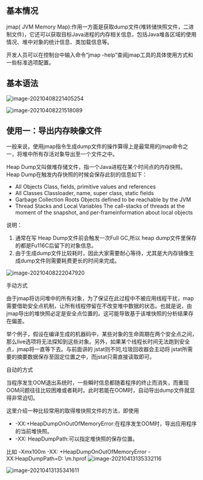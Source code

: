 ## 基本情况

jmap( JVM Memory Map):作用一方面是获取dump文件(堆转储快照文件，二进制文件)，它还可以获取目标Java进程的内存相关信息，包括Java堆各区域的使用情况、堆中对象的统计信息、类加载信息等。

开发人员可以在控制台中输入命令“jmap -help”查阅jmap工具的具体使用方式和一些标准选项配置。


## 基本语法

![image-20210408221405254](https://github.com/MrL5z2k0/zkNode/blob/main/images/image-20210408221405254.png)

![image-20210408221518089](https://github.com/MrL5z2k0/zkNode/blob/main/images/image-20210408221518089.png)



## 使用一：导出内存映像文件

一般来说，使用jmap指令生成dump文件的操作算得上是最常用的jmap命令之一，将堆中所有存活对象导出至一个文件之中。

Heap Dump又叫做堆存储文件，指一个Java进程在某个时间点的内存快照。 Heap Dump在触发内存快照的时候会保存此刻的信息如下：

- All Objects
  Class, fields, primitive values and references
- All Classes
  Classloader, name, super class, static fields
- Garbage Collection Roots
  Objects defined to be reachable by the JVM
- Thread Stacks and Local Variables
  The call-stacks of threads at the moment of the snapshot, and per-frameinformation about local objects

说明：

1. 通常在写 Heap Dump文件前会触发一次Full GC,所以 heap dump文件里保存的都是Fu116C后留下的对象信息。
2. 由于生成dump文件比较耗时，因此大家需要耐心等待，尤其是大内存镜像生成dump文件则需要耗费更长的时间来完成。

![image-20210408222047920](https://github.com/MrL5z2k0/zkNode/blob/main/images/image-20210408222047920.png)

手动方式

由于jmap将访问堆中的所有对象，为了保证在此过程中不被应用线程干扰，map需要借助安全点机制，让所有线程停留在不改变堆中数据的状态。也就是说，由jmap导出的堆快照必定是安全点位置的。这可能导致基于该堆快照的分析结果存在偏差。

举个例子，假设在编译生成的机器码中，某些对象的生命周期在两个安全点之间，那么live选项将无法探知到这些对象。另外，如果某个线程长时间无法跑到安全点，jmap将一直等下去。与前面讲的 jstat则不同,垃圾回收器会主动将 jstat所需要的摘要数据保存至固定位置之中，而jstat只需直接读取即可。

自动的方式

当程序发生OOM退出系统时，一些瞬时信息都随着程序的终止而消失，而重现OOM问题往往比较困难或者耗时。此时若能在OOM时，自动导出dump文件就显得非常迫切。

这里介绍一种比较常用的取得堆快照文件的方法，即使用

- -XX:+HeapDumpOnOutOfMemoryError:在程序发生OOM时，导出应用程序的当前堆快照。
- -XX: HeapDumpPath:可以指定堆快照的保存位置。

比如
-Xmx100m -XX: +HeapDumpOnOutOfMemoryError -XX:HeapDumpPath=D: \m.hprof
![image-20210413135332116](https://github.com/MrL5z2k0/zkNode/blob/main/images/image-20210413135332116.png)

![image-20210413135341611](https://github.com/MrL5z2k0/zkNode/blob/main/images/image-20210413135341611.png)